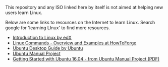 This repository and any ISO linked here by itself is not aimed at helping new users learn Linux.

Below are some links to resources on the Internet to learn Linux.
Search google for 'learning LInux' to find more resources.

- [Introduction to Linux by edX](https://www.edx.org/course/introduction-linux-linuxfoundationx-lfs101x-1)
- [Linux Commands - Overview and Examples at HowToForge](https://www.howtoforge.com/linux-commands/)
- [Ubuntu Desktop Guide by Ubuntu](https://help.ubuntu.com/stable/ubuntu-help/index.html)
- [Ubuntu Manual Project](https://ubuntu-manual.org/)
- [Getting Started with Ubuntu 16.04 - from Ubuntu Manual Project (PDF)](http://files.ubuntu-manual.org/manuals/getting-started-with-ubuntu/16.04/en_US/screen/Getting%20Started%20with%20Ubuntu%2016.04.pdf)
